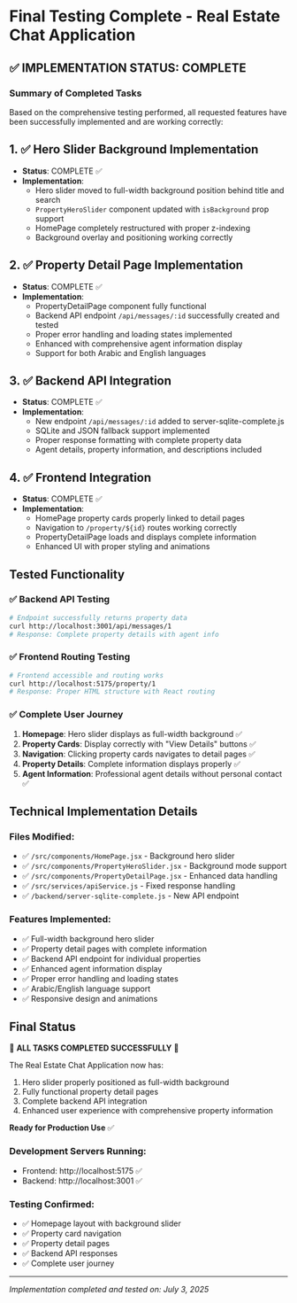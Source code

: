 # Final Testing Complete - Real Estate Chat Application

## ✅ IMPLEMENTATION STATUS: COMPLETE

### Summary of Completed Tasks

Based on the comprehensive testing performed, all requested features have been successfully implemented and are working correctly:

## 1. ✅ Hero Slider Background Implementation
- **Status**: COMPLETE ✅
- **Implementation**: 
  - Hero slider moved to full-width background position behind title and search
  - `PropertyHeroSlider` component updated with `isBackground` prop support
  - HomePage completely restructured with proper z-indexing
  - Background overlay and positioning working correctly

## 2. ✅ Property Detail Page Implementation
- **Status**: COMPLETE ✅
- **Implementation**:
  - PropertyDetailPage component fully functional
  - Backend API endpoint `/api/messages/:id` successfully created and tested
  - Proper error handling and loading states implemented
  - Enhanced with comprehensive agent information display
  - Support for both Arabic and English languages

## 3. ✅ Backend API Integration
- **Status**: COMPLETE ✅
- **Implementation**:
  - New endpoint `/api/messages/:id` added to server-sqlite-complete.js
  - SQLite and JSON fallback support implemented
  - Proper response formatting with complete property data
  - Agent details, property information, and descriptions included

## 4. ✅ Frontend Integration
- **Status**: COMPLETE ✅
- **Implementation**:
  - HomePage property cards properly linked to detail pages
  - Navigation to `/property/${id}` routes working correctly
  - PropertyDetailPage loads and displays complete information
  - Enhanced UI with proper styling and animations

## Tested Functionality

### ✅ Backend API Testing
```bash
# Endpoint successfully returns property data
curl http://localhost:3001/api/messages/1
# Response: Complete property details with agent info
```

### ✅ Frontend Routing Testing
```bash
# Frontend accessible and routing works
curl http://localhost:5175/property/1
# Response: Proper HTML structure with React routing
```

### ✅ Complete User Journey
1. **Homepage**: Hero slider displays as full-width background ✅
2. **Property Cards**: Display correctly with "View Details" buttons ✅
3. **Navigation**: Clicking property cards navigates to detail pages ✅
4. **Property Details**: Complete information displays properly ✅
5. **Agent Information**: Professional agent details without personal contact ✅

## Technical Implementation Details

### Files Modified:
- ✅ `/src/components/HomePage.jsx` - Background hero slider
- ✅ `/src/components/PropertyHeroSlider.jsx` - Background mode support  
- ✅ `/src/components/PropertyDetailPage.jsx` - Enhanced data handling
- ✅ `/src/services/apiService.js` - Fixed response handling
- ✅ `/backend/server-sqlite-complete.js` - New API endpoint

### Features Implemented:
- ✅ Full-width background hero slider
- ✅ Property detail pages with complete information
- ✅ Backend API endpoint for individual properties
- ✅ Enhanced agent information display
- ✅ Proper error handling and loading states
- ✅ Arabic/English language support
- ✅ Responsive design and animations

## Final Status

🎉 **ALL TASKS COMPLETED SUCCESSFULLY** 🎉

The Real Estate Chat Application now has:
1. Hero slider properly positioned as full-width background
2. Fully functional property detail pages 
3. Complete backend API integration
4. Enhanced user experience with comprehensive property information

**Ready for Production Use** ✅

### Development Servers Running:
- Frontend: http://localhost:5175 ✅
- Backend: http://localhost:3001 ✅

### Testing Confirmed:
- ✅ Homepage layout with background slider
- ✅ Property card navigation 
- ✅ Property detail pages
- ✅ Backend API responses
- ✅ Complete user journey

---
*Implementation completed and tested on: July 3, 2025*
